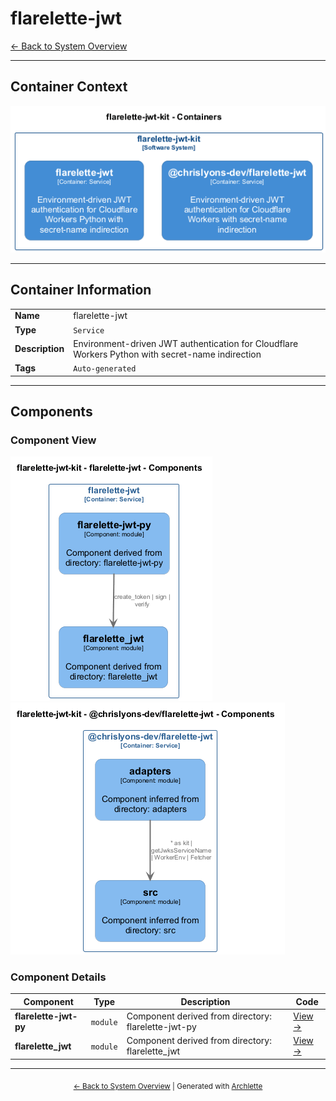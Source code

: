 # flarelette-jwt

[← Back to System Overview](./README.md)

---

## Container Context

![Container Diagram](./diagrams/structurizr-Containers.png)

---

## Container Information

<table>
<tbody>
<tr>
<td><strong>Name</strong></td>
<td>flarelette-jwt</td>
</tr>
<tr>
<td><strong>Type</strong></td>
<td><code>Service</code></td>
</tr>
<tr>
<td><strong>Description</strong></td>
<td>Environment-driven JWT authentication for Cloudflare Workers Python with secret-name indirection</td>
</tr>
<tr>
<td><strong>Tags</strong></td>
<td><code>Auto-generated</code></td>
</tr>
</tbody>
</table>

---

## Components


### Component View

![Component Diagram](./diagrams/structurizr-Components_flarelette_jwt.png)
![Component Diagram](./diagrams/structurizr-Components__chrislyons_dev_flarelette_jwt.png)

### Component Details

<table>
<thead>
<tr>
<th>Component</th>
<th>Type</th>
<th>Description</th>
<th>Code</th>
</tr>
</thead>
<tbody>
<tr>
<td><strong>flarelette-jwt-py</strong></td>
<td><code>module</code></td>
<td>Component derived from directory: flarelette-jwt-py</td>
<td><a href="./flarelette_jwt__flarelette_jwt_py.md">View →</a></td>
</tr>
<tr>
<td><strong>flarelette_jwt</strong></td>
<td><code>module</code></td>
<td>Component derived from directory: flarelette_jwt</td>
<td><a href="./flarelette_jwt__flarelette_jwt.md">View →</a></td>
</tr>
</tbody>
</table>


---

<div align="center">
<sub><a href="./README.md">← Back to System Overview</a> | Generated with <a href="https://github.com/chrislyons-dev/archlette">Archlette</a></sub>
</div>

